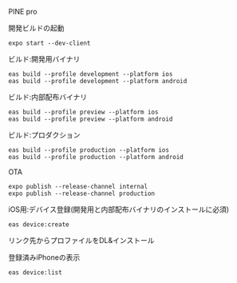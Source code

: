 PINE pro

開発ビルドの起動

```
expo start --dev-client
```

ビルド:開発用バイナリ
```
eas build --profile development --platform ios
eas build --profile development --platform android
```

ビルド:内部配布バイナリ
```
eas build --profile preview --platform ios
eas build --profile preview --platform android
```

ビルド:プロダクション
```
eas build --profile production --platform ios
eas build --profile production --platform android
```

OTA
```
expo publish --release-channel internal
expo publish --release-channel production
```

iOS用:デバイス登録(開発用と内部配布バイナリのインストールに必須)
```
eas device:create
```
リンク先からプロファイルをDL&インストール

登録済みiPhoneの表示
```
eas device:list
```